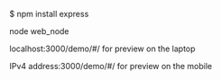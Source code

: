 $ npm install express

node web_node

localhost:3000/demo/#/ for preview on the laptop

IPv4 address:3000/demo/#/ for preview on the mobile